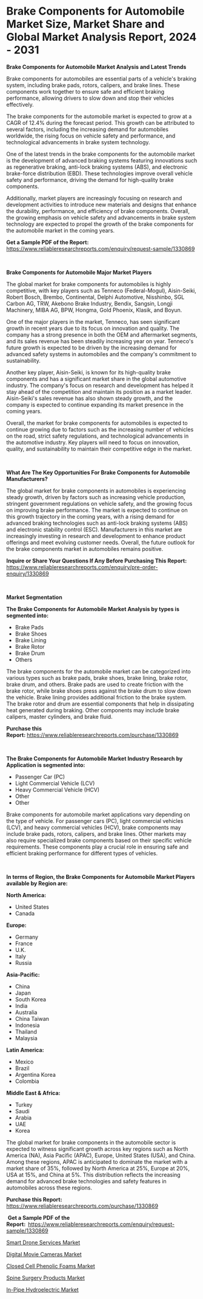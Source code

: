 <p><h1>Brake Components for Automobile Market Size, Market Share and Global Market Analysis Report, 2024 - 2031</h1></p><p><strong>Brake Components for Automobile Market Analysis and Latest Trends</strong></p>
<p><p>Brake components for automobiles are essential parts of a vehicle's braking system, including brake pads, rotors, calipers, and brake lines. These components work together to ensure safe and efficient braking performance, allowing drivers to slow down and stop their vehicles effectively.</p><p>The brake components for the automobile market is expected to grow at a CAGR of 12.4% during the forecast period. This growth can be attributed to several factors, including the increasing demand for automobiles worldwide, the rising focus on vehicle safety and performance, and technological advancements in brake system technology.</p><p>One of the latest trends in the brake components for the automobile market is the development of advanced braking systems featuring innovations such as regenerative braking, anti-lock braking systems (ABS), and electronic brake-force distribution (EBD). These technologies improve overall vehicle safety and performance, driving the demand for high-quality brake components.</p><p>Additionally, market players are increasingly focusing on research and development activities to introduce new materials and designs that enhance the durability, performance, and efficiency of brake components. Overall, the growing emphasis on vehicle safety and advancements in brake system technology are expected to propel the growth of the brake components for the automobile market in the coming years.</p></p>
<p><strong>Get a Sample PDF of the Report:&nbsp;</strong> <a href="https://www.reliableresearchreports.com/enquiry/request-sample/1330869">https://www.reliableresearchreports.com/enquiry/request-sample/1330869</a></p>
<p>&nbsp;</p>
<p><strong>Brake Components for Automobile Major Market Players</strong></p>
<p><p>The global market for brake components for automobiles is highly competitive, with key players such as Tenneco (Federal-Mogul), Aisin-Seiki, Robert Bosch, Brembo, Continental, Delphi Automotive, Nisshinbo, SGL Carbon AG, TRW, Akebono Brake Industry, Bendix, Sangsin, Longji Machinery, MIBA AG, BPW, Hongma, Gold Phoenix, Klasik, and Boyun.</p><p>One of the major players in the market, Tenneco, has seen significant growth in recent years due to its focus on innovation and quality. The company has a strong presence in both the OEM and aftermarket segments, and its sales revenue has been steadily increasing year on year. Tenneco's future growth is expected to be driven by the increasing demand for advanced safety systems in automobiles and the company's commitment to sustainability.</p><p>Another key player, Aisin-Seiki, is known for its high-quality brake components and has a significant market share in the global automotive industry. The company's focus on research and development has helped it stay ahead of the competition and maintain its position as a market leader. Aisin-Seiki's sales revenue has also shown steady growth, and the company is expected to continue expanding its market presence in the coming years.</p><p>Overall, the market for brake components for automobiles is expected to continue growing due to factors such as the increasing number of vehicles on the road, strict safety regulations, and technological advancements in the automotive industry. Key players will need to focus on innovation, quality, and sustainability to maintain their competitive edge in the market.</p></p>
<p>&nbsp;</p>
<p><strong>What Are The Key Opportunities For Brake Components for Automobile Manufacturers?</strong></p>
<p><p>The global market for brake components in automobiles is experiencing steady growth, driven by factors such as increasing vehicle production, stringent government regulations on vehicle safety, and the growing focus on improving brake performance. The market is expected to continue on this growth trajectory in the coming years, with a rising demand for advanced braking technologies such as anti-lock braking systems (ABS) and electronic stability control (ESC). Manufacturers in this market are increasingly investing in research and development to enhance product offerings and meet evolving customer needs. Overall, the future outlook for the brake components market in automobiles remains positive.</p></p>
<p><strong>Inquire or Share Your Questions If Any Before Purchasing This Report:</strong> <a href="https://www.reliableresearchreports.com/enquiry/pre-order-enquiry/1330869">https://www.reliableresearchreports.com/enquiry/pre-order-enquiry/1330869</a></p>
<p>&nbsp;</p>
<p><strong>Market Segmentation</strong></p>
<p><strong>The Brake Components for Automobile Market Analysis by types is segmented into:</strong></p>
<p><ul><li>Brake Pads</li><li>Brake Shoes</li><li>Brake Lining</li><li>Brake Rotor</li><li>Brake Drum</li><li>Others</li></ul></p>
<p><p>The brake components for the automobile market can be categorized into various types such as brake pads, brake shoes, brake lining, brake rotor, brake drum, and others. Brake pads are used to create friction with the brake rotor, while brake shoes press against the brake drum to slow down the vehicle. Brake lining provides additional friction to the brake system. The brake rotor and drum are essential components that help in dissipating heat generated during braking. Other components may include brake calipers, master cylinders, and brake fluid.</p></p>
<p><strong>Purchase this Report:&nbsp;</strong><a href="https://www.reliableresearchreports.com/purchase/1330869">https://www.reliableresearchreports.com/purchase/1330869</a></p>
<p>&nbsp;</p>
<p><strong>The Brake Components for Automobile Market Industry Research by Application is segmented into:</strong></p>
<p><ul><li>Passenger Car (PC)</li><li>Light Commercial Vehicle (LCV)</li><li>Heavy Commercial Vehicle (HCV)</li><li>Other</li><li>Other</li></ul></p>
<p><p>Brake components for automobile market applications vary depending on the type of vehicle. For passenger cars (PC), light commercial vehicles (LCV), and heavy commercial vehicles (HCV), brake components may include brake pads, rotors, calipers, and brake lines. Other markets may also require specialized brake components based on their specific vehicle requirements. These components play a crucial role in ensuring safe and efficient braking performance for different types of vehicles.</p></p>
<p>&nbsp;</p>
<p><strong>In terms of Region, the Brake Components for Automobile Market Players available by Region are:</strong></p>
<p>
    <p> <strong> North America: </strong>
        <ul>
            <li>United States</li>
            <li>Canada</li>
        </ul>
        </p> 
    <p> <strong> Europe: </strong>
        <ul>
            <li>Germany</li>
            <li>France</li>
            <li>U.K.</li>
            <li>Italy</li>
            <li>Russia</li>
        </ul>
        </p> 
    <p> <strong> Asia-Pacific: </strong>
        <ul>
            <li>China</li>
            <li>Japan</li>
            <li>South Korea</li>
            <li>India</li>
            <li>Australia</li>
            <li>China Taiwan</li>
            <li>Indonesia</li>
            <li>Thailand</li>
            <li>Malaysia</li>
        </ul>
        </p> 
    <p> <strong> Latin America: </strong>
        <ul>
            <li>Mexico</li>
            <li>Brazil</li>
            <li>Argentina Korea</li>
            <li>Colombia</li>
        </ul>
        </p> 
    <p> <strong> Middle East & Africa: </strong>
        <ul>
            <li>Turkey</li>
            <li>Saudi</li>
            <li>Arabia</li>
            <li>UAE</li>
            <li>Korea</li>
        </ul>
    </p>
    </p>
<p><p>The global market for brake components in the automobile sector is expected to witness significant growth across key regions such as North America (NA), Asia Pacific (APAC), Europe, United States (USA), and China. Among these regions, APAC is anticipated to dominate the market with a market share of 35%, followed by North America at 25%, Europe at 20%, USA at 15%, and China at 5%. This distribution reflects the increasing demand for advanced brake technologies and safety features in automobiles across these regions.</p></p>
<p><strong>Purchase this Report: </strong><a href="https://www.reliableresearchreports.com/purchase/1330869">https://www.reliableresearchreports.com/purchase/1330869</a></p>
<p>&nbsp;<strong>Get a Sample PDF of the Report:&nbsp;&nbsp;</strong><a href="https://www.reliableresearchreports.com/enquiry/request-sample/1330869">https://www.reliableresearchreports.com/enquiry/request-sample/1330869</a></p>
<p><strong></strong></p>
<p><p><a href="https://medium.com/@christopherbennett19/smart-drone-services-market-competitive-analysis-market-trends-and-forecast-to-2031-c3861ca7fea6">Smart Drone Services Market</a></p><p><a href="https://medium.com/@christopherbennett19/decoding-digital-movie-cameras-market-metrics-market-share-trends-and-growth-patterns-dad5efb7c80d">Digital Movie Cameras Market</a></p><p><a href="https://github.com/AKSHATREPORTPRIME/Market-Research-Report-List-3/blob/main/closed-cell-phenolic-foams-market.md">Closed Cell Phenolic Foams Market</a></p><p><a href="https://medium.com/@christopherbennett19/spine-surgery-products-market-analysis-and-sze-forecasted-for-period-from-2024-to-2031-9b5004744b21">Spine Surgery Products Market</a></p><p><a href="https://github.com/mancsybtousav/Market-Research-Report-List-1/blob/main/in-pipe-hydroelectric-market.md">In-Pipe Hydroelectric Market</a></p></p>